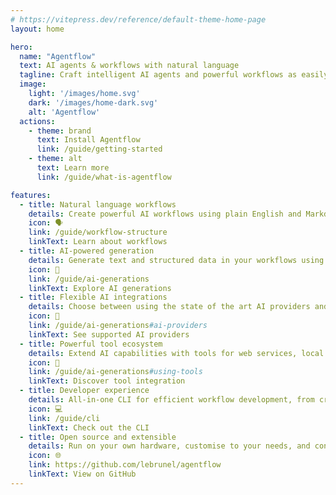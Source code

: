 ```yaml
---
# https://vitepress.dev/reference/default-theme-home-page
layout: home

hero:
  name: "Agentflow"
  text: AI agents & workflows with natural language
  tagline: Craft intelligent AI agents and powerful workflows as easily as writing a story
  image:
    light: '/images/home.svg'
    dark: '/images/home-dark.svg'
    alt: 'Agentflow'
  actions:
    - theme: brand
      text: Install Agentflow
      link: /guide/getting-started
    - theme: alt
      text: Learn more
      link: /guide/what-is-agentflow

features:
  - title: Natural language workflows
    details: Create powerful AI workflows using plain English and Markdown.
    icon: 🗣️
    link: /guide/workflow-structure
    linkText: Learn about workflows
  - title: AI-powered generation
    details: Generate text and structured data in your workflows using advance AI models.
    icon: 🤖
    link: /guide/ai-generations
    linkText: Explore AI generations
  - title: Flexible AI integrations
    details: Choose between using the state of the art AI providers and local open-weight models.
    icon: 🔌
    link: /guide/ai-generations#ai-providers
    linkText: See supported AI providers
  - title: Powerful tool ecosystem
    details: Extend AI capabilities with tools for web services, local file systems and databases.
    icon: 🧰
    link: /guide/ai-generations#using-tools
    linkText: Discover tool integration
  - title: Developer experience
    details: All-in-one CLI for efficient workflow development, from creation to execution.
    icon: 💻
    link: /guide/cli
    linkText: Check out the CLI
  - title: Open source and extensible
    details: Run on your own hardware, customise to your needs, and contribute to the community.
    icon: 🌐
    link: https://github.com/lebrunel/agentflow
    linkText: View on GitHub
---
```

